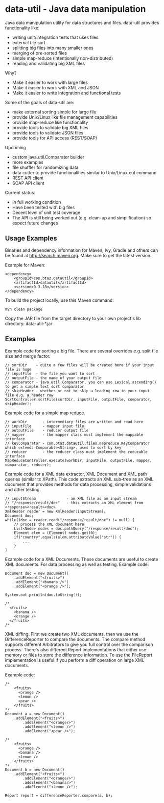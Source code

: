 # data-util - Java data manipulation

Java data manipulation utility for data structures and files. data-util provides functionality like:
- writing unit/integration tests that uses files
- external file sort
- splitting big files into many smaller ones
- merging of pre-sorted files
- simple map-reduce (intentionally non-distributed)
- reading and validating big XML files

Why?
- Make it easier to work with large files
- Make it easier to work with XML and JSON
- Make it easier to write integration and functional tests

Some of the goals of data-util are:
- make external sorting simple for large file
- provide Unix/Linux like file management capabilities
- provide map-reduce like functionality
- provide tools to validate big XML files
- provide tools to validate JSON  files
- provide tools for API access (REST/SOAP)

Upcoming
- custom java.util.Comparator builder
- more examples
- file shuffler for randomizing data
- data cutter to provide functionalities similar to Unix/Linux cut command
- REST API client
- SOAP API client

Current status:
- In full working condition
- Have been tested with big files
- Decent level of unit test coverage
- The API is still being worked out (e.g. clean-up and simplification) so expect future changes

## Usage Examples

Binaries and dependency information for Maven, Ivy, Gradle and others can be found at http://search.maven.org.
Make sure to get the latest version.

Example for Maven:
```
<dependency>
    <groupId>com.btaz.datautil</groupId>
    <artifactId>datautil</artifactId>
    <version>0.3.18</version>
</dependency>
```

To build the project locally, use this Maven command:
```
mvn clean package
```
Copy the JAR file from the target directory to your own project's lib directory: data-util-*.jar

## Examples

Example code for sorting a big file. There are several overrides e.g. split file size and merge factor.

```
// sortDir    - quite a few files will be created here if your input file is huge
// inputFile  - the file you want to sort
// outputFile - the name of your output file
// comparator - java.util.Comparator, you can use Lexical.ascending() to get a simple text sort comparator
// skipHeader - whether or not to skip a leading row in your input file e.g. a header row
SortController.sortFile(sortDir, inputFile, outputFile, comparator, skipHeader);
```

Example code for a simple map reduce.

```
// workDir       - intermediary files are written and read here
// inputFile     - mapper input file
// outputFile    - reducer output file
// mapper        - the mapper class must implement the mappable interface
// keyComparator - com.btaz.datautil.files.mapreduce.KeyComparator which extends Comparable<String>, used to sort by key
// reducer       - the reducer class must implement the reducable interface
MapReduceController.execute(workDir, inputFile, outputFile, mapper, comparator, reducer);
```

Example code for a XML data extractor, XML Document and XML path queries (similar to XPath). This code extracts an XML
sub-tree as an XML document that provides methods for data processing, simple validations and other testing.

```
// inputStream              - an XML file as an input stream
// "/response/result/doc"   - this extracts an XML element from <response><result><doc>
XmlReader reader = new XmlReader(inputStream);
Document doc;
while((doc = reader.read("/response/result/doc") != null) {
    // process the XML document here
    List<Node> nodes = doc.pathQuery("/response/result/doc");
    Element elem = (Element) nodes.get(0);
    if("country".equals(elem.attributeValue("str")) {
        ...
    }
}
```

Example code for a XML Documents. These documents are useful to create XML documents. For data processing as well as
testing. Example code:

```
Document doc = new Document()
    .addElement("<fruits>")
    .addElement("<banana />")
    .addElement("<orange />");

System.out.println(doc.toString());

/*
  <fruits>
    <banana />
    <orange />
  </fruits>
/*
```

XML diffing. First we create two XML documents, then we use the DifferenceReporter to compare the documents. The
compare method supports different Arbitrators to give you full control over the comparison process. There's also
different Report implementations that either use memory or files to store the difference information. To use the
FileReport implementation is useful if you perform a diff operation on large XML documents.

Example code:
```
/*
    <fruits>
      <orange />
      <lemon />
      <pear />
    </fruits>
*/
Document a = new Document()
	.addElement("<fruits>")
	    .addElement("<orange/>")
	    .addElement("<lemon />")
	    .addElement("<pear />");

/*
    <fruits>
      <orange />
      <banana />
      <lemon />
    </fruits>
*/
Document b = new Document()
	.addElement("<fruits>")
	    .addElement("<orange/>")
	    .addElement("<banana/>")
	    .addElement("<lemon />");

Report report = differenceReporter.compare(a, b);
```
